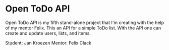 # Open ToDo API

Open ToDo API is my fifth stand-alone project that I'm creating with the help of my mentor Felix.
This an API for a simple ToDo list. With the API one can create and update users, lists, and items.

Student: Jan Kroezen
Mentor: Felix Clack
